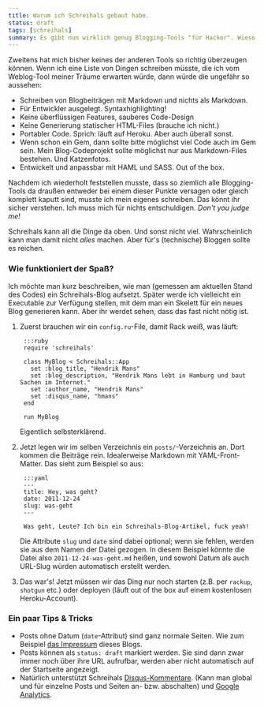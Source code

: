 ```yaml
---
title: Warum ich Schreihals gebaut habe.
status: draft
tags: [schreihals]
summary: Es gibt nun wirklich genug Blogging-Tools "für Hacker". Wieso also noch eines bauen? Nun, erstens programmiere ich gern. Weil es Spaß macht. Und man dabei _immer_ etwas Neues lernt.
---
```



Zweitens hat mich bisher keines der anderen Tools so richtig überzeugen können. Wenn ich eine Liste von Dingen schreiben müsste, die ich vom Weblog-Tool meiner Träume erwarten würde, dann würde die ungefähr so aussehen:

* Schreiben von Blogbeiträgen mit Markdown und nichts als Markdown.
* Für Entwickler ausgelegt. Syntaxhighlighting!
* Keine überflüssigen Features, sauberes Code-Design
* Keine Generierung statischer HTML-Files (brauche ich nicht.)
* Portabler Code. Sprich: läuft auf Heroku. Aber auch überall sonst.
* Wenn schon ein Gem, dann sollte bitte möglichst viel Code auch im Gem sein. Mein Blog-Codeprojekt sollte möglichst nur aus Markdown-Files bestehen. Und Katzenfotos.
* Entwickelt und anpassbar mit HAML und SASS. Out of the box.

Nachdem ich wiederholt feststellen musste, dass so ziemlich alle Blogging-Tools da draußen entweder bei einem dieser Punkte versagen oder gleich komplett kaputt sind, musste ich mein eigenes schreiben. Das könnt ihr sicher verstehen. Ich muss mich für nichts entschuldigen. _Don't you judge me!_

Schreihals kann all die Dinge da oben. Und sonst nicht viel. Wahrscheinlich kann man damit nicht _alles_ machen. Aber für's (technische) Bloggen sollte es reichen.

### Wie funktioniert der Spaß?

Ich möchte man kurz beschreiben, wie man (gemessen am aktuellen Stand des Codes) ein Schreihals-Blog aufsetzt. Später werde ich vielleicht ein Executable zur Verfügung stellen, mit dem man ein Skelett für ein neues Blog generieren kann. Aber ihr werdet sehen, dass das fast nicht nötig ist.

1. Zuerst brauchen wir ein `config.ru`-File, damit Rack weiß, was läuft:

        :::ruby
        require 'schreihals'

        class MyBlog < Schreihals::App
          set :blog_title, "Hendrik Mans"
          set :blog_description, "Hendrik Mans lebt in Hamburg und baut Sachen im Internet."
          set :author_name, "Hendrik Mans"
          set :disqus_name, "hmans"
        end

        run MyBlog

    Eigentlich selbsterklärend.

2. Jetzt legen wir im selben Verzeichnis ein `posts/`-Verzeichnis an. Dort kommen die Beiträge rein. Idealerweise Markdown mit YAML-Front-Matter. Das sieht zum Beispiel so aus:

        :::yaml
        ---
        title: Hey, was geht?
        date: 2011-12-24
        slug: was-geht
        ---

        Was geht, Leute? Ich bin ein Schreihals-Blog-Artikel, fuck yeah!

    Die Attribute `slug` und `date` sind dabei optional; wenn sie fehlen, werden sie aus dem Namen der Datei gezogen. In diesem Beispiel könnte die Datei also `2011-12-24-was-geht.md` heißen, und sowohl Datum als auch URL-Slug würden automatisch erstellt werden.

3. Das war's! Jetzt müssen wir das Ding nur noch starten (z.B. per `rackup`, `shotgun` etc.) oder deployen (läuft out of the box auf einem kostenlosen Heroku-Account).

### Ein paar Tips & Tricks

* Posts ohne Datum (`date`-Attribut) sind ganz normale Seiten. Wie zum Beispiel [das Impressum](/impressum) dieses Blogs.
* Posts können als `status: draft` markiert werden. Sie sind dann zwar immer noch über ihre URL aufrufbar, werden aber nicht automatisch auf der Startseite angezeigt.
* Natürlich unterstützt Schreihals [Disqus-Kommentare](http://disqus.com/dashboard/). (Kann man global und für einzelne Posts und Seiten an- bzw. abschalten) und [Google Analytics](https://www.google.com/analytics/).
